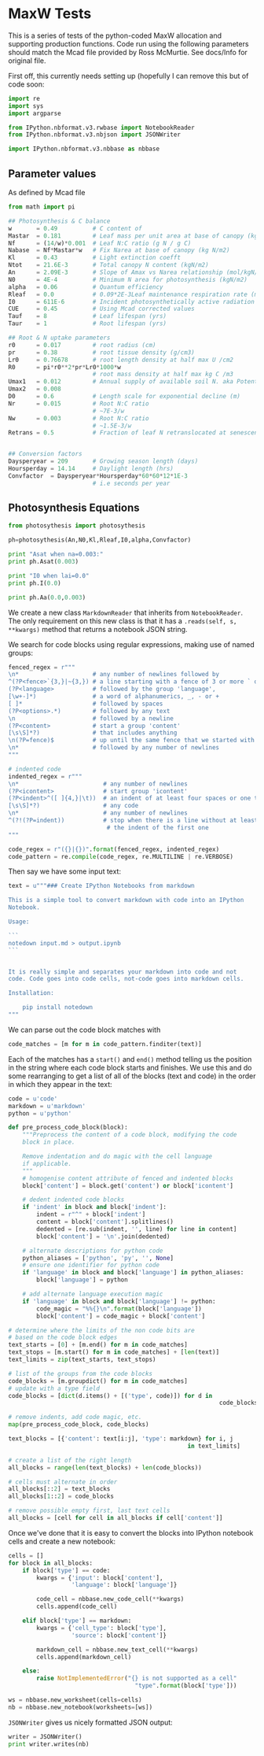 MaxW Tests
==========
This is a series of tests of the python-coded MaxW
allocation and supporting production functions. Code
run using the following parameters should match the 
Mcad file provided by Ross McMurtie. See docs/Info
for original file.

First off, this currently needs setting up (hopefully I can remove
this but of code soon:

```python
import re
import sys
import argparse

from IPython.nbformat.v3.rwbase import NotebookReader
from IPython.nbformat.v3.nbjson import JSONWriter

import IPython.nbformat.v3.nbbase as nbbase
```

Parameter values
----------------
As defined by Mcad file
```python
from math import pi

## Photosynthesis & C balance
w       = 0.49          # C content of
Mastar  = 0.181         # Leaf mass per unit area at base of canopy (kg DM/m2)
Nf      = (14/w)*0.001  # Leaf N:C ratio (g N / g C)
Nabase  = Nf*Mastar*w   # Fix Narea at base of canopy (kg N/m2)
Kl      = 0.43          # Light extinction coefft
Ntot    = 21.6E-3       # Total canopy N content (kgN/m2) 
An      = 2.09E-3       # Slope of Amax vs Narea relationship (mol/kgN/s)
N0      = 4E-4          # Minimum N area for photosynthesis (kgN/m2)
alpha   = 0.06          # Quantum efficiency
Rleaf   = 0.0           # 0.09*2E-3Leaf maintenance respiration rate (mol/kgN/s)
I0      = 611E-6        # Incident photosynthetically active radiation (mol/m2/s),
CUE     = 0.45          # Using Mcad corrected values
Tauf    = 8             # Leaf lifespan (yrs)
Taur    = 1             # Root lifespan (yrs)

## Root & N uptake parameters
r0      = 0.017         # root radius (cm)
pr      = 0.38          # root tissue density (g/cm3)
Lr0     = 0.76678       # root length density at half max U /cm2
R0      = pi*r0**2*pr*Lr0*1000*w
                        # root mass density at half max kg C /m3
Umax1   = 0.012         # Annual supply of available soil N. aka Potential annual N uptake (gN/m2 ground/year)
Umax2   = 0.008     
D0      = 0.6           # Length scale for exponential decline (m)
Nr      = 0.015         # Root N:C ratio
                        # ~7E-3/w 
Nw      = 0.003         # Root N:C ratio
                        # ~1.5E-3/w 
Retrans = 0.5           # Fraction of leaf N retranslocated at senescence


## Conversion factors
Daysperyear = 209       # Growing season length (days)
Hoursperday = 14.14     # Daylight length (hrs)
Convfactor  = Daysperyear*Hoursperday*60*60*12*1E-3
                        # i.e seconds per year
```

Photosynthesis Equations
------------------------
```python
from photosythesis import photosythesis

ph=photosythesis(An,N0,Kl,Rleaf,I0,alpha,Convfactor)

print "Asat when na=0.003:"
print ph.Asat(0.003)

print "I0 when lai=0.0"
print ph.I(0.0)

print ph.Aa(0.0,0.003)
```




We create a new class `MarkdownReader` that inherits from
`NotebookReader`. The only requirement on this new class is that it
has a `.reads(self, s, **kwargs)` method that returns a notebook
JSON string.

We search for code blocks using regular expressions, making use of
named groups:

```python
fenced_regex = r"""
\n*                     # any number of newlines followed by
^(?P<fence>`{3,}|~{3,}) # a line starting with a fence of 3 or more ` or ~
(?P<language>           # followed by the group 'language',
[\w+-]*)                # a word of alphanumerics, _, - or +
[ ]*                    # followed by spaces
(?P<options>.*)         # followed by any text
\n                      # followed by a newline
(?P<content>            # start a group 'content'
[\s\S]*?)               # that includes anything
\n(?P=fence)$           # up until the same fence that we started with
\n*                     # followed by any number of newlines
"""

# indented code
indented_regex = r"""
\n*                        # any number of newlines
(?P<icontent>              # start group 'icontent'
(?P<indent>^([ ]{4,}|\t))  # an indent of at least four spaces or one tab
[\s\S]*?)                  # any code
\n*                        # any number of newlines
^(?!(?P=indent))           # stop when there is a line without at least
                            # the indent of the first one
"""

code_regex = r"({}|{})".format(fenced_regex, indented_regex)
code_pattern = re.compile(code_regex, re.MULTILINE | re.VERBOSE)
```

Then say we have some input text:

````python
text = u"""### Create IPython Notebooks from markdown

This is a simple tool to convert markdown with code into an IPython
Notebook.

Usage:

```
notedown input.md > output.ipynb
```


It is really simple and separates your markdown into code and not
code. Code goes into code cells, not-code goes into markdown cells.

Installation:

    pip install notedown
"""
````

We can parse out the code block matches with 

```python
code_matches = [m for m in code_pattern.finditer(text)]
```

Each of the matches has a `start()` and `end()` method telling us
the position in the string where each code block starts and
finishes. We use this and do some rearranging to get a list of all
of the blocks (text and code) in the order in which they appear in
the text:

```python
code = u'code'
markdown = u'markdown'
python = u'python'

def pre_process_code_block(block):
    """Preprocess the content of a code block, modifying the code
    block in place.

    Remove indentation and do magic with the cell language
    if applicable.
    """
    # homogenise content attribute of fenced and indented blocks
    block['content'] = block.get('content') or block['icontent']

    # dedent indented code blocks
    if 'indent' in block and block['indent']:
        indent = r"^" + block['indent']
        content = block['content'].splitlines()
        dedented = [re.sub(indent, '', line) for line in content]
        block['content'] = '\n'.join(dedented)

    # alternate descriptions for python code
    python_aliases = ['python', 'py', '', None]
    # ensure one identifier for python code
    if 'language' in block and block['language'] in python_aliases:
        block['language'] = python

    # add alternate language execution magic
    if 'language' in block and block['language'] != python:
        code_magic = "%%{}\n".format(block['language'])
        block['content'] = code_magic + block['content']

# determine where the limits of the non code bits are
# based on the code block edges
text_starts = [0] + [m.end() for m in code_matches]
text_stops = [m.start() for m in code_matches] + [len(text)]
text_limits = zip(text_starts, text_stops)

# list of the groups from the code blocks
code_blocks = [m.groupdict() for m in code_matches]
# update with a type field
code_blocks = [dict(d.items() + [('type', code)]) for d in
                                                            code_blocks]

# remove indents, add code magic, etc.
map(pre_process_code_block, code_blocks)

text_blocks = [{'content': text[i:j], 'type': markdown} for i, j
                                                   in text_limits]

# create a list of the right length
all_blocks = range(len(text_blocks) + len(code_blocks))

# cells must alternate in order
all_blocks[::2] = text_blocks
all_blocks[1::2] = code_blocks

# remove possible empty first, last text cells
all_blocks = [cell for cell in all_blocks if cell['content']]
```

Once we've done that it is easy to convert the blocks into IPython
notebook cells and create a new notebook:

```python
cells = []
for block in all_blocks:
    if block['type'] == code:
        kwargs = {'input': block['content'],
                  'language': block['language']}

        code_cell = nbbase.new_code_cell(**kwargs)
        cells.append(code_cell)

    elif block['type'] == markdown:
        kwargs = {'cell_type': block['type'],
                  'source': block['content']}

        markdown_cell = nbbase.new_text_cell(**kwargs)
        cells.append(markdown_cell)

    else:
        raise NotImplementedError("{} is not supported as a cell"
                                    "type".format(block['type']))

ws = nbbase.new_worksheet(cells=cells)
nb = nbbase.new_notebook(worksheets=[ws])
```

`JSONWriter` gives us nicely formatted JSON output:

```python
writer = JSONWriter()
print writer.writes(nb)
```
